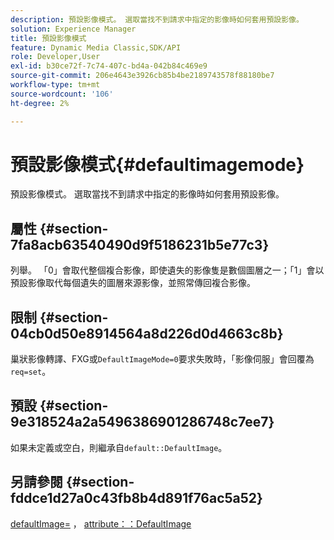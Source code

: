 ```yaml
---
description: 預設影像模式。 選取當找不到請求中指定的影像時如何套用預設影像。
solution: Experience Manager
title: 預設影像模式
feature: Dynamic Media Classic,SDK/API
role: Developer,User
exl-id: b30ce72f-7c74-407c-bd4a-042b84c469e9
source-git-commit: 206e4643e3926cb85b4be2189743578f88180be7
workflow-type: tm+mt
source-wordcount: '106'
ht-degree: 2%

---
```


# 預設影像模式{#defaultimagemode}

預設影像模式。 選取當找不到請求中指定的影像時如何套用預設影像。

## 屬性 {#section-7fa8acb63540490d9f5186231b5e77c3}

列舉。 「0」會取代整個複合影像，即使遺失的影像隻是數個圖層之一；「1」會以預設影像取代每個遺失的圖層來源影像，並照常傳回複合影像。

## 限制 {#section-04cb0d50e8914564a8d226d0d4663c8b}

巢狀影像轉譯、FXG或`DefaultImageMode=0`要求失敗時，「影像伺服」會回覆為`req=set`。

## 預設 {#section-9e318524a2a5496386901286748c7ee7}

如果未定義或空白，則繼承自`default::DefaultImage`。

## 另請參閱 {#section-fddce1d27a0c43fb8b4d891f76ac5a52}

[defaultImage=](../../../../../is-api/image-catalog/image-serving-api-ref/c-image-catalog-reference/c-attributes-reference/r-is-cat-defaultimage.md#reference-8e9900e129f54ed68462a3c2fc3bc433) ， [attribute：：DefaultImage](../../../../../is-api/http-ref/image-serving-api-ref/c-http-protocol-reference/c-command-reference/r-is-http-defaultimage.md#reference-209aa6ce830f490483412eb26af67fd2)
